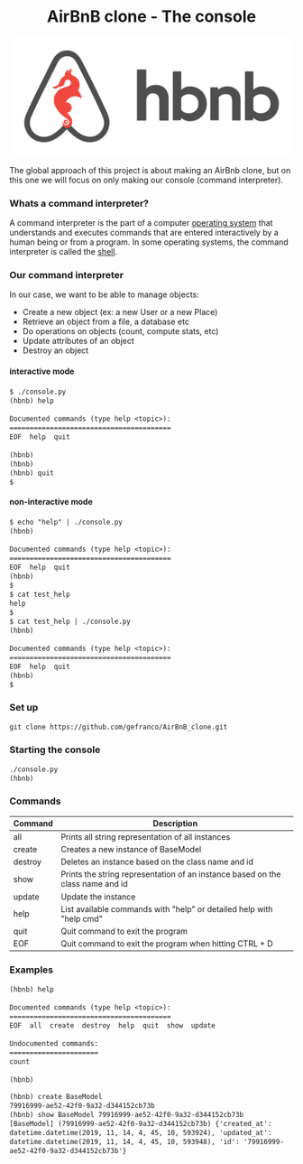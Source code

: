 <h1 align="center">AirBnB clone - The console</h1>

<p align="center">
  <img src="https://github.com/gefranco/AirBnB_clone/blob/master/assets/hbnb-logo.png"
       alt="Holbertonbnb logo"
       width="500"
  >
</p>

The global approach of this project is about making an AirBnb clone, but on this one we will focus on only making our console (command interpreter).

### Whats a command interpreter?
A command interpreter is the part of a computer [operating system](https://whatis.techtarget.com/definition/operating-system-OS) that understands and executes commands that are entered interactively by a human being or from a program. In some operating systems, the command interpreter is called the [shell](https://searchdatacenter.techtarget.com/definition/shell).

 ### Our command interpreter
In our case, we want to be able to manage objects:
-   Create a new object (ex: a new User or a new Place)
-   Retrieve an object from a file, a database etc
-   Do operations on objects (count, compute stats, etc)
-   Update attributes of an object
-   Destroy an object

#### interactive mode
 ````
$ ./console.py
(hbnb) help

Documented commands (type help <topic>):
========================================
EOF  help  quit

(hbnb) 
(hbnb) 
(hbnb) quit
$
````

#### non-interactive mode
```
$ echo "help" | ./console.py
(hbnb)

Documented commands (type help <topic>):
========================================
EOF  help  quit
(hbnb) 
$
$ cat test_help
help
$
$ cat test_help | ./console.py
(hbnb)

Documented commands (type help <topic>):
========================================
EOF  help  quit
(hbnb) 
$
```

### Set up
```
git clone https://github.com/gefranco/AirBnB_clone.git
```

### Starting the console
```
./console.py
(hbnb)
```
### Commands
| Command | Description |
| ------ | ------ |
| all | Prints all string representation of all instances|
| create | Creates a new instance of BaseModel |
| destroy | Deletes an instance based on the class name and id |
| show |  Prints the string representation of an instance based on the class name and id |
| update | Update the instance |
| help | List available commands with "help" or detailed help with "help cmd" |
| quit | Quit command to exit the program |
| EOF | Quit command to exit the program when hitting CTRL + D |

### Examples

```
(hbnb) help

Documented commands (type help <topic>):
========================================
EOF  all  create  destroy  help  quit  show  update

Undocumented commands:
======================
count

(hbnb)
```
```
(hbnb) create BaseModel
79916999-ae52-42f0-9a32-d344152cb73b
(hbnb) show BaseModel 79916999-ae52-42f0-9a32-d344152cb73b
[BaseModel] (79916999-ae52-42f0-9a32-d344152cb73b) {'created_at': datetime.datetime(2019, 11, 14, 4, 45, 10, 593924), 'updated_at': datetime.datetime(2019, 11, 14, 4, 45, 10, 593948), 'id': '79916999-ae52-42f0-9a32-d344152cb73b'}
```

